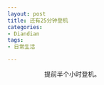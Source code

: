 ```yaml
---
layout: post
title: 还有25分钟登机
categories:
- Diandian
tags:
- 日常生活

---
```

&nbsp; &nbsp; &nbsp; &nbsp; &nbsp; &nbsp; &nbsp; &nbsp; &nbsp; &nbsp; &nbsp;提前半个小时登机。